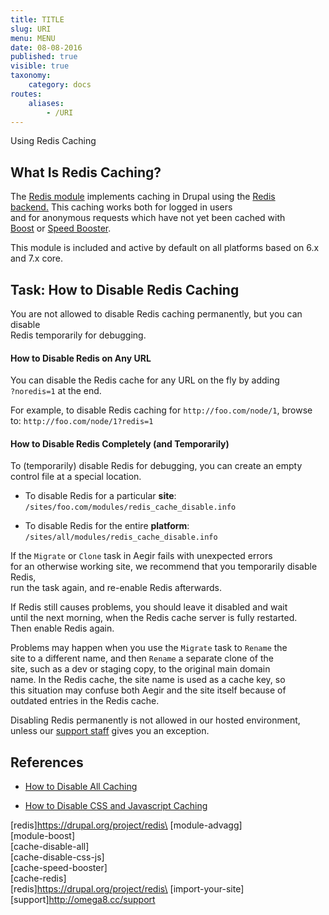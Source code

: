 ```yaml
---
title: TITLE
slug: URI
menu: MENU
date: 08-08-2016
published: true
visible: true
taxonomy:
    category: docs
routes:
    aliases:
        - /URI
---
```

Using Redis Caching

What Is Redis Caching?
----------------------

The [Redis module](redis) implements caching in Drupal using the [Redis\
backend.](http://redis.io/) This caching works both for logged in users\
and for anonymous requests which have not yet been cached with\
[Boost](module-boost) or [Speed Booster](cache-speed-booster).

This module is included and active by default on all platforms based on
6.x and 7.x core.

Task: How to Disable Redis Caching
----------------------------------

You are not allowed to disable Redis caching permanently, but you can
disable\
Redis temporarily for debugging.

#### How to Disable Redis on Any URL

You can disable the Redis cache for any URL on the fly by adding\
`?noredis=1` at the end.

For example, to disable Redis caching for `http://foo.com/node/1`,
browse\
to: `http://foo.com/node/1?redis=1`

#### How to Disable Redis Completely (and Temporarily)

To (temporarily) disable Redis for debugging, you can create an empty\
control file at a special location.

-   To disable Redis for a particular **site**:
    `/sites/foo.com/modules/redis_cache_disable.info`

<!-- -->

-   To disable Redis for the entire **platform**:
    `/sites/all/modules/redis_cache_disable.info`

If the `Migrate` or `Clone` task in Aegir fails with unexpected errors\
for an otherwise working site, we recommend that you temporarily disable
Redis,\
run the task again, and re-enable Redis afterwards.

If Redis still causes problems, you should leave it disabled and wait\
until the next morning, when the Redis cache server is fully restarted.\
Then enable Redis again.

Problems may happen when you use the `Migrate` task to `Rename` the\
site to a different name, and then `Rename` a separate clone of the\
site, such as a dev or staging copy, to the original main domain\
name. In the Redis cache, the site name is used as a cache key, so\
this situation may confuse both Aegir and the site itself because of\
outdated entries in the Redis cache.

Disabling Redis permanently is not allowed in our hosted environment,\
unless our [support staff](support) gives you an exception.

References
----------

-   [How to Disable All Caching](cache-disable-all)

<!-- -->

-   [How to Disable CSS and Javascript Caching](cache-disable-css-js)

\[redis\]https://drupal.org/project/redis\
\[module-advagg\]\
\[module-boost\]\
\[cache-disable-all\]\
\[cache-disable-css-js\]\
\[cache-speed-booster\]\
\[cache-redis\]\
\[redis\]https://drupal.org/project/redis\
\[import-your-site\]\
\[support\]http://omega8.cc/support

